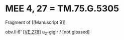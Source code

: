 # MEE 4, 27 = TM.75.G.5305

Fragment of [[Manuscript B]]

obv.II:6'   [[VE 278]]  u<sub>2</sub>-gigir / [not glossed]

[//begin]: # "Autogenerated link references for markdown compatibility"
[VE 278]: <VE 278> "VE 278"
[//end]: # "Autogenerated link references"